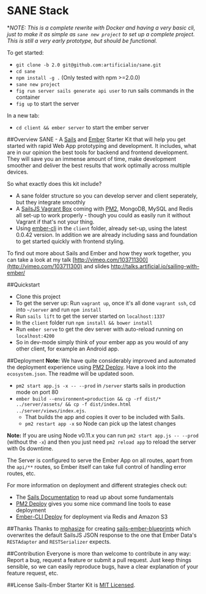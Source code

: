 # SANE Stack

**NOTE: This is a complete rewrite with Docker and having a very basic cli, just to make it as simple as `sane new project` to set up a complete project. This is still a very early prototype, but should be functional.*

To get started:
* `git clone -b 2.0 git@github.com:artificialio/sane.git`
* `cd sane`
* `npm install -g .` (Only tested with npm >=2.0.0)
* `sane new project`
* `fig run server sails generate api user` to run sails commands in the container
* `fig up` to start the server

In a new tab:
* `cd client && ember server` to start the ember server

##Overview
SANE - A [Sails](http://sailsjs.org/) and [Ember](http://emberjs.com/) Starter Kit that will help you get started with rapid Web App prototyping and development. It includes, what are in our opinion the best tools for backend and frontend development. They will save you an immense amount of time, make development smoother and deliver the best results that work optimally across multiple devices.

So what exactly does this kit include?

* A sane folder structure so you can develop server and client seperately, but they integrate smoothly
* A [SailsJS Vagrant Box](https://github.com/Globegitter/vagrant-sailsjs) coming with [PM2](https://github.com/Unitech/PM2), MongoDB, MySQL and Redis all set-up to work properly - though you could as easily run it without Vagrant if that's not your thing.
* Using [ember-cli](https://github.com/stefanpenner/ember-cli) in the `client` folder, already set-up, using the latest 0.0.42 version. In addition we are already including sass and foundation to get started quickly with frontend styling.

To find out more about Sails and Ember and how they work together, you can take a look at my talk
[http://vimeo.com/103711300](http://vimeo.com/103711300) and slides [http://talks.artificial.io/sailing-with-ember/
](http://talks.artificial.io/sailing-with-ember/)

##Quickstart
* Clone this project
* To get the server up: Run `vagrant up`, once it's all done `vagrant ssh`, cd into `~/server` and run `npm install`
* Run `sails lift` to get the server started on `localhost:1337`
* In the `client` folder run `npm install && bower install`
* Run `ember serve` to get the dev server with auto-reload running on `localhost:4200`
* So in dev-mode simply think of your ember app as you would of any other client, for example an Android app.


##Deployment
**Note:** We have quite considerably improved and automated the deployment experience using [PM2 Deploy](https://github.com/Unitech/pm2#deployment). Have a look into the `ecosystem.json`. The readme will be updated soon.
* `pm2 start app.js -x -- --prod` in `/server` starts sails in production mode on port 80
* `ember build --environment=production && cp -rf dist/* ../server/assets/ && cp -f dist/index.html ../server/views/index.ejs`.  
   * That builds the app and copies it over to be included with Sails.
   * `pm2 restart app -x` so Node can pick up the latest changes

**Note:** If you are using Node v0.11.x you can run `pm2 start app.js -- --prod` (without the `-x`) and then you just need `pm2 reload app` to reload the server with 0s downtime.

The Server is configured to serve the Ember App on all routes, apart from the `api/**` routes, so Ember itself can take full control of handling error routes, etc.  

For more information on deployment and different strategies check out:  
* The [Sails Documentation](http://sailsjs.org/#/documentation/concepts/Deployment) to read up about some fundamentals
* [PM2 Deploy](https://github.com/Unitech/pm2#deployment) gives you some nice command line tools to ease deployment
* [Ember-CLI Deploy](https://github.com/achambers/ember-cli-deploy) for deployment via Redis and Amazon S3


##Thanks
Thanks to [mphasize](https://github.com/mphasize) for creating [sails-ember-blueprints](https://github.com/mphasize/sails-ember-blueprints) which overwrites the default SailsJS JSON response to the one that Ember Data's `RESTAdapter` and `RESTSerializer` expects.

##Contribution
Everyone is more than welcome to contribute in any way: Report a bug, request a feature or submit a pull request. Just keep things sensible, so we can easily reproduce bugs, have a clear explanation of your feature request, etc.

##License
Sails-Ember Starter Kit is [MIT Licensed](https://github.com/artificialio/sails-ember-starter-kit/blob/master/LICENSE.md).
